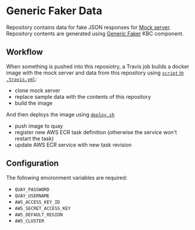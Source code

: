 # Generic Faker Data
Repository contains data for fake JSON responses for [Mock server](https://github.com/keboola/ex-generic-mock-server). Repository contents are generated using
[Generic Faker](https://github.com/keboola/app-generic-faker) KBC component. 

## Workflow
When something is pushed into this reposiotry, a Travis job builds a docker image with the mock server and data from this repository using 
[`script` in `.travis.yml`](https://github.com/keboola/app-generic-faker-data/blob/master/.travis.yml#L7):

- clone mock server
- replace sample data with the contents of this repository
- build the image

And then deploys the image using [`deploy.sh`](https://github.com/keboola/app-generic-faker-data/blob/master/deploy.sh)

- push image to quay
- register new AWS ECR task definition (otherwise the service won't restart the task)
- update AWS ECR service with new task revision

## Configuration
The following environment variables are required:

- `QUAY_PASSWORD`
- `QUAY_USERNAME`
- `AWS_ACCESS_KEY_ID`
- `AWS_SECRET_ACCESS_KEY`
- `AWS_DEFAULT_REGION`
- `AWS_CLUSTER`
